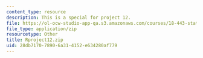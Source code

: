 ```yaml
---
content_type: resource
description: This is a special for project 12.
file: https://ol-ocw-studio-app-qa.s3.amazonaws.com/courses/18-443-statistics-for-applications-spring-2015/28db717078906a314152e634280af779_Rproject12.zip
file_type: application/zip
resourcetype: Other
title: Rproject12.zip
uid: 28db7170-7890-6a31-4152-e634280af779
---
```

